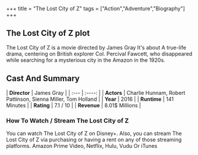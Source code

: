 +++
title = "The Lost City of Z"
tags = ["Action","Adventure","Biography"]
+++
## The Lost City of Z plot
The Lost City of Z is a movie directed by James Gray It's about A true-life drama, centering on British explorer Col. Percival Fawcett, who disappeared while searching for a mysterious city in the Amazon in the 1920s.
## Cast And Summary
| **Director**      | James Gray |
    | :---        |    :----:   |
    |  **Actors** | Charlie Hunnam, Robert Pattinson, Sienna Miller, Tom Holland |
    | **Year**   | 2016    |
    |  **Runtime** | 141 Minutes |
    |  **Rating** | 7.1 / 10 | 
    |  **Revenue** | 8.01$ Millions |
### How To Watch / Stream The Lost City of Z
You can watch The Lost City of Z on Disney+.
Also, you can stream The Lost City of Z via purchasing or having a rent on any of those streaming platforms.
Amazon Prime Video, Netflix, Hulu, Vudu Or iTunes